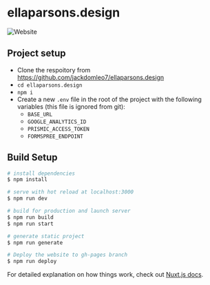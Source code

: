 # ellaparsons.design

![Website](https://img.shields.io/website?down_color=red&down_message=Offline&style=for-the-badge&up_color=green&up_message=Online&url=https%3A%2F%2Fellaparsons.design)

## Project setup

- Clone the respoitory from https://github.com/jackdomleo7/ellaparsons.design
- `cd ellaparsons.design`
- `npm i`
- Create a new `.env` file in the root of the project with the following variables (this file is ignored from git):
  - `BASE_URL`
  - `GOOGLE_ANALYTICS_ID`
  - `PRISMIC_ACCESS_TOKEN`
  - `FORMSPREE_ENDPOINT`

## Build Setup

```bash
# install dependencies
$ npm install

# serve with hot reload at localhost:3000
$ npm run dev

# build for production and launch server
$ npm run build
$ npm run start

# generate static project
$ npm run generate

# Deploy the website to gh-pages branch
$ npm run deploy
```

For detailed explanation on how things work, check out [Nuxt.js docs](https://nuxtjs.org).
